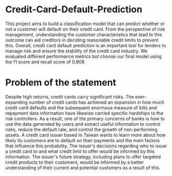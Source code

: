 # Credit-Card-Default-Prediction
This project aims to build a classification model that can predict whether or not a customer will default on their credit card. From the perspective of risk management, understanding the customer characteristics that lead to this outcome can aid creditors in deciding reasonable credit limits to prevent this. Overall, credit card default prediction is an important tool for lenders to manage risk and ensure the stability of the credit card industry. We evaluated different performance metrics but choose our final model using the f1 score and recall score of 0.908

# Problem of the statement
Despite high returns, credit cards carry significant risks. The ever-expanding number of credit cards has achieved an expansion in how much credit card defaults and the subsequent enormous measure of bills and repayment data information have likewise carried specific hardships to the risk controllers. As a result, one of the primary concerns of banks is how to use the data generated by users and extract useful information to control risks, reduce the default rate, and control the growth of non-performing assets.
A credit card issuer based in Taiwan wants to learn more about how likely its customers are to default on their payments and the main factors that influence this probability. The issuer's decisions regarding who to issue a credit card to and what credit limit to offer would be informed by this information. The issuer's future strategy, including plans to offer targeted credit products to their customers, would be informed by a better understanding of their current and potential customers as a result of this.
